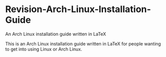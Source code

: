 # Revision-Arch-Linux-Installation-Guide
An Arch Linux installation guide written in LaTeX

This is an Arch Linux installation guide written in LaTeX for people wanting to get into using Linux or Arch Linux.
